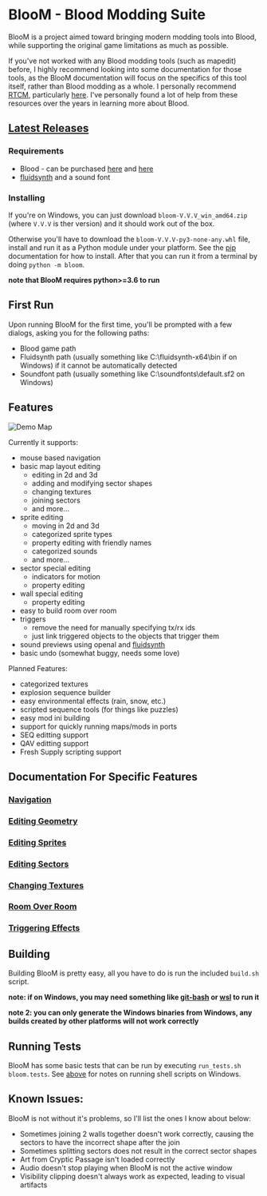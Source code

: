 # BlooM - Blood Modding Suite

BlooM is a project aimed toward bringing modern modding tools into Blood, while supporting the original game limitations as much as possible. 

If you've not worked with any Blood modding tools (such as mapedit) before, I highly recommend looking into some documentation for those tools, as the BlooM documentation will focus on the specifics of this tool itself, rather than Blood modding as a whole. I personally recommend [RTCM](http://www.r-t-c-m.com/), particularly [here](http://www.r-t-c-m.com/knowledge-base/downloads-rtcm/blood-faqs-mapedit/). I've personally found a lot of help from these resources over the years in learning more about Blood.

## [Latest Releases](https://github.com/thomasrogers03/bloom/releases)

### Requirements

- Blood - can be purchased [here](https://store.steampowered.com/app/1010750/Blood_Fresh_Supply/) and [here](https://www.gog.com/game/blood_fresh_supply)
- [fluidsynth](http://www.fluidsynth.org/) and a sound font

### Installing

If you're on Windows, you can just download `bloom-V.V.V_win_amd64.zip` (where `V.V.V` is ther version) and it should work out of the box.

Otherwise you'll have to download the `bloom-V.V.V-py3-none-any.whl` file, install and run it as a Python module under your platform. See the [pip](https://pip.pypa.io/en/stable/quickstart/) documentation for how to install. After that you can run it from a terminal by doing `python -m bloom`.

**note that BlooM requires python>=3.6 to run**

## First Run

Upon running BlooM for the first time, you'll be prompted with a few dialogs, asking you for the following paths:

- Blood game path
- Fluidsynth path (usually something like C:\fluidsynth-x64\bin if on Windows) if it cannot be automatically detected
- Soundfont path (usually something like C:\soundfonts\default.sf2 on Windows)

## Features

![Demo Map](docs/BMDEMO.PNG)

Currently it supports:
- mouse based navigation
- basic map layout editing
    - editing in 2d and 3d
    - adding and modifying sector shapes
    - changing textures
    - joining sectors
    - and more...
- sprite editing
    - moving in 2d and 3d
    - categorized sprite types
    - property editing with friendly names
    - categorized sounds
    - and more...
- sector special editing
    - indicators for motion
    - property editing
- wall special editing
    - property editing
- easy to build room over room
- triggers
    - remove the need for manually specifying tx/rx ids
    - just link triggered objects to the objects that trigger them
- sound previews using openal and [fluidsynth](https://github.com/FluidSynth/fluidsynth)
- basic undo (somewhat buggy, needs some love)

Planned Features:
- categorized textures
- explosion sequence builder
- easy environmental effects (rain, snow, etc.)
- scripted sequence tools (for things like puzzles)
- easy mod ini building
- support for quickly running maps/mods in ports
- SEQ editting support
- QAV editting support
- Fresh Supply scripting support

## Documentation For Specific Features

### [Navigation](docs/NAVIGATION.md)
### [Editing Geometry](docs/MAP_GEOMETRY.md)
### [Editing Sprites](docs/SPECIAL_SPRITES.md)
### [Editing Sectors](docs/SPECIAL_SECTORS.md)
### [Changing Textures](docs/TEXTURES.md)
### [Room Over Room](docs/ROR.md)
### [Triggering Effects](docs/TRIGGERS.md)

## Building

Building BlooM is pretty easy, all you have to do is run the included `build.sh` script.

**note: if on Windows, you may need something like [git-bash](https://gitforwindows.org/) or [wsl](https://docs.microsoft.com/en-us/windows/wsl/about) to run it**

**note 2: you can only generate the Windows binaries from Windows, any builds created by other platforms will not work correctly**

## Running Tests

BlooM has some basic tests that can be run by executing `run_tests.sh bloom.tests`. See [above](##building) for notes on running shell scripts on Windows.

## Known Issues:

BlooM is not without it's problems, so I'll list the ones I know about below:

- Sometimes joining 2 walls together doesn't work correctly, causing the sectors to have the incorrect shape after the join
- Sometimes splitting sectors does not result in the correct sector shapes
- Art from Cryptic Passage isn't loaded correctly
- Audio doesn't stop playing when BlooM is not the active window
- Visibility clipping doesn't always work as expected, leading to visual artifacts